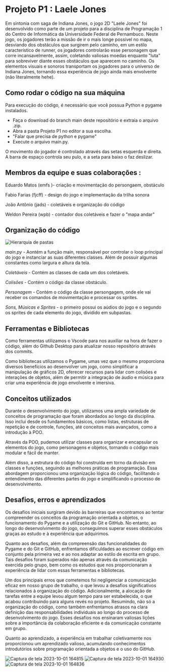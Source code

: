 # Projeto P1 : Laele Jones

Em sintonia com saga de Indiana Jones, o jogo 2D "Laele Jones" foi desenvolvido como parte de um projeto para a disciplina de Programação 1 do Centro de Informática da Universidade Federal de Pernambuco. Neste jogo, os jogadores terão a missão de ir o mais longe possível no mapa, desviando dos obstáculos que surgirem pelo caminho, em um estilo característico de runner, os jogadores controlarão esse personagem que corre incansavelmente, assim, coletando valiosas moedas enquanto "luta" para sobreviver diante esses obstáculos que aparecem no caminho. Os elementos visuais e sonoros transportam os jogadores para o universo de Indiana Jones, tornando essa experiência de jogo ainda mais envolvente (não literalmente hehe).


## Como rodar o código na sua máquina

Para execução do código, é necessário que você possua Python e pygame instalados.
- Faça o download do branch main deste repositório e extraia o arquivo .zip.
- Abra a pasta Projeto P1 no editor a sua escolha.
- "Falar que precisa de python e pygame"
- Execute o arquivo main.py.

O movimento do jogador é controlado através das setas esquerda e direita. A barra de espaço controla seu pulo, e a seta para baixo o faz deslizar.


## Membros da equipe e suas colaborações :

Eduardo Matos (emfs )- criação e movimentação do persongaem, obstáculo

Fabio Farias (fjcff) - 
design do jogo e implementação da trilha sonora

João Antônio (jads) -  coletáveis e organização do código

Weldon Pereira (wpb) - contador dos coletáveis e fazer o "mapa andar"

## Organização do código

![Hierarquia de pastas](https://i.imgur.com/amS0ZUW.jpeg)

*main.py* - Aontém  a função main, responsável por controlar o loop principal do jogo e instanciar as suas diferentes classes. Além de possuir algumas constantes como largura e altura da tela.

*Coletáveis* - Contém as classes de cada um dos coletáveis.

*Colisões* - Contém o código da classe obstáculo. 

*Personagem* - Contém o código da classe persongagem, onde ele vai receber os comandos de movimentação e processar os sprites.

*Sons, Músicas e Sprites* - o primeiro possui os aúdios do jogo e o segundo os sprites de cada elemento do jogo, dividido em subpastas.

## Ferramentas e  Bibliotecas

Como ferramentas utilizamos o Vscode para nos auxiliar na hora de fazer o código, além do Github Desktop para atualizar nosso repositório através dos commits.

Como bibliotecas utilizamos o Pygame, umas vez que o mesmo proporciona diversos benefícios ao desenvolver um jogo, como simplificar a manipulação de gráficos 2D, oferecer recursos para lidar com colisões e interações de objetos, além de permitir a integração de áudio e música para criar uma experiência de jogo envolvente e imersiva.

## Conceitos utilizados

Durante o desenvolvimento do jogo, utilizamos uma ampla variedade de conceitos de programação que foram abordados ao longo da disciplina. Isso inclui desde os fundamentos básicos, como listas, estruturas de repetição e de controle, funções, até conceitos mais avançados, como a introdução à POO.

Através da POO, pudemos utilizar classes para organizar e encapsular os elementos do jogo, como personagens e objetos, tornando o código mais modular e fácil de manter.

Além disso, a estrutura do código foi construída em torno da divisão em classes e funções, seguindo as melhores práticas de programação. Essa abordagem proporcionou uma organização lógica do código, facilitando o entendimento das diferentes partes do jogo e simplificando o processo de desenvolvimento.
  
## Desafios, erros e aprendizados

Os desafios iniciais surgiram devido às barreiras que encontramos ao tentar compreender os conceitos da programação orientada a objetos, o funcionamento do Pygame e a utilização do Git e GitHub. No entanto, ao longo do desenvolvimento do jogo, conseguimos superar esses obstáculos graças ao estudo e à experiência que adquirimos.

Quanto aos desafios, além da compreensão das funcionalidades do Pygame e do Git e GitHub, enfrentamos dificuldades ao escrever código em conjunto pela primeira vez e ao nos adaptar ao estilo de escrita em grupo. Tais desafios foram superados não apenas através da comunicação exercida pelo grupo, bem como os estudos que nos proporcionaram a experiência de lidar com essas ferramentas e bibliotecas.

Um dos principais erros que cometemos foi negligenciar a comunicação eficaz em nosso grupo de trabalho, o que levou a desafios significativos relacionados à organização do código. Adicionalmente, a alocação de tarefas entre a equipe levou algum tempo para ser estabelecida, o que acabou contribuindo para alguns revés no projeto. Resumindo, não só a organização do código, como também enfrentamos atrasos na clara definição das responsabilidades individuais ao longo do processo de desenvolvimento do jogo. Esses desafios nos ensinaram valiosas lições sobre a importância da colaboração eficiente e da comunicação constante em grupo.

Quanto ao aprendizado, a experiência em trabalhar coletivamente nos proporcionou um aprendizado valioso, acumulando conhecimentos introdutórios sobre programação orientada a objetos e o uso do GitHub.


![Captura de tela 2023-10-01 164815](https://github.com/joaoadsobral/Projeto-P1/assets/144624798/83d7e426-7240-4c43-9515-9dcbb674b8de)
![Captura de tela 2023-10-01 164930](https://github.com/joaoadsobral/Projeto-P1/assets/144624798/5d44905d-dc56-418c-b27f-b9d9d9f699c5)
![Captura de tela 2023-10-01 164836](https://github.com/joaoadsobral/Projeto-P1/assets/144624798/ffeff246-e6b6-4308-b218-f7b19dc0479b)






